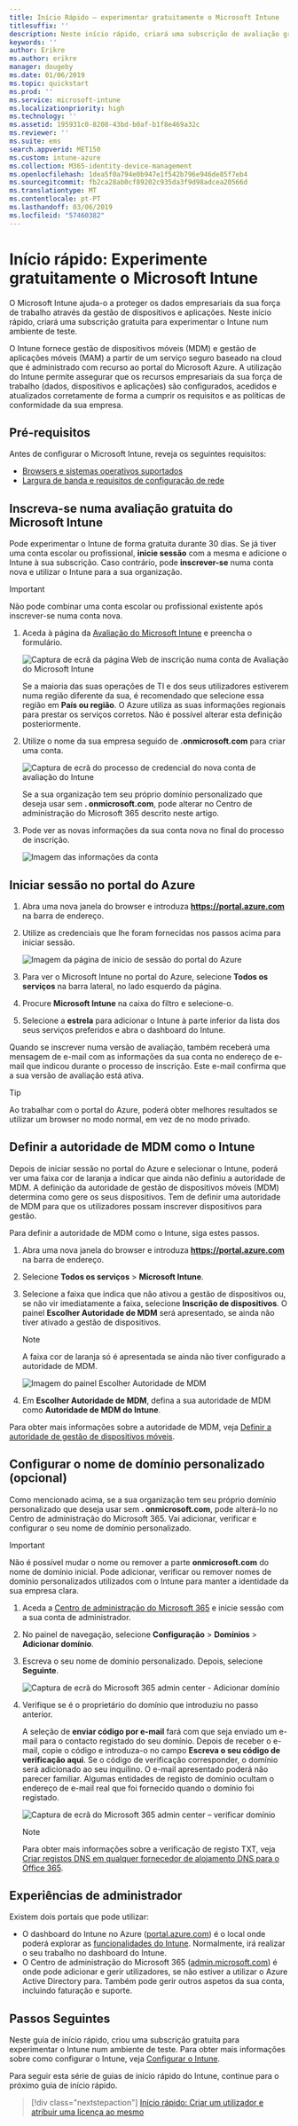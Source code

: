 ```yaml
---
title: Início Rápido – experimentar gratuitamente o Microsoft Intune
titlesuffix: ''
description: Neste início rápido, criará uma subscrição de avaliação gratuita, terá conhecimento das configurações suportadas e dos requisitos de rede e configurará opcionalmente o seu nome de domínio.
keywords: ''
author: Erikre
ms.author: erikre
manager: dougeby
ms.date: 01/06/2019
ms.topic: quickstart
ms.prod: ''
ms.service: microsoft-intune
ms.localizationpriority: high
ms.technology: ''
ms.assetid: 195931c0-8208-43bd-b0af-b1f8e469a32c
ms.reviewer: ''
ms.suite: ems
search.appverid: MET150
ms.custom: intune-azure
ms.collection: M365-identity-device-management
ms.openlocfilehash: 1dea5f0a794e0b947e1f542b796e946de85f7eb4
ms.sourcegitcommit: fb2ca28ab0cf89202c935da3f9d98adcea20566d
ms.translationtype: MT
ms.contentlocale: pt-PT
ms.lasthandoff: 03/06/2019
ms.locfileid: "57460382"
---
```

# <a name="quickstart-try-microsoft-intune-for-free"></a>Início rápido: Experimente gratuitamente o Microsoft Intune 

O Microsoft Intune ajuda-o a proteger os dados empresariais da sua força de trabalho através da gestão de dispositivos e aplicações. Neste início rápido, criará uma subscrição gratuita para experimentar o Intune num ambiente de teste.

O Intune fornece gestão de dispositivos móveis (MDM) e gestão de aplicações móveis (MAM) a partir de um serviço seguro baseado na cloud que é administrado com recurso ao portal do Microsoft Azure. A utilização do Intune permite assegurar que os recursos empresariais da sua força de trabalho (dados, dispositivos e aplicações) são configurados, acedidos e atualizados corretamente de forma a cumprir os requisitos e as políticas de conformidade da sua empresa. 

## <a name="prerequisites"></a>Pré-requisitos
Antes de configurar o Microsoft Intune, reveja os seguintes requisitos:

   - [Browsers e sistemas operativos suportados](supported-devices-browsers.md) 
   - [Largura de banda e requisitos de configuração de rede](network-bandwidth-use.md)

## <a name="sign-up-for-a-microsoft-intune-free-trial"></a>Inscreva-se numa avaliação gratuita do Microsoft Intune

Pode experimentar o Intune de forma gratuita durante 30 dias. Se já tiver uma conta escolar ou profissional, **inicie sessão** com a mesma e adicione o Intune à sua subscrição. Caso contrário, pode **inscrever-se** numa conta nova e utilizar o Intune para a sua organização.

> [!IMPORTANT]
> Não pode combinar uma conta escolar ou profissional existente após inscrever-se numa conta nova.

1. Aceda à página da [Avaliação do Microsoft Intune](https://go.microsoft.com/fwlink/?linkid=2019088) e preencha o formulário.

    ![Captura de ecrã da página Web de inscrição numa conta de Avaliação do Microsoft Intune](./media/account-sign-up-site-full-browser.png)

    Se a maioria das suas operações de TI e dos seus utilizadores estiverem numa região diferente da sua, é recomendado que selecione essa região em **País ou região**. O Azure utiliza as suas informações regionais para prestar os serviços corretos. Não é possível alterar esta definição posteriormente.

2. Utilize o nome da sua empresa seguido de **.onmicrosoft.com** para criar uma conta. 

    ![Captura de ecrã do processo de credencial do nova conta de avaliação do Intune](./media/account-sign-up-site-user-id.png)

    Se a sua organização tem seu próprio domínio personalizado que deseja usar sem **. onmicrosoft.com**, pode alterar no Centro de administração do Microsoft 365 descrito neste artigo.

3. Pode ver as novas informações da sua conta nova no final do processo de inscrição.

    ![Imagem das informações da conta](./media/intune-end-of-sign-up-process.png) 

## <a name="sign-in-to-the-azure-portal"></a>Iniciar sessão no portal do Azure

1. Abra uma nova janela do browser e introduza **https://portal.azure.com** na barra de endereço. 
2. Utilize as credenciais que lhe foram fornecidas nos passos acima para iniciar sessão.

    ![Imagem da página de início de sessão do portal do Azure](./media/azure-portal-signin.png)

3. Para ver o Microsoft Intune no portal do Azure, selecione **Todos os serviços** na barra lateral, no lado esquerdo da página.
4. Procure **Microsoft Intune** na caixa do filtro e selecione-o.
5. Selecione a **estrela** para adicionar o Intune à parte inferior da lista dos seus serviços preferidos e abra o dashboard do Intune.

Quando se inscrever numa versão de avaliação, também receberá uma mensagem de e-mail com as informações da sua conta no endereço de e-mail que indicou durante o processo de inscrição. Este e-mail confirma que a sua versão de avaliação está ativa.

> [!TIP]
> Ao trabalhar com o portal do Azure, poderá obter melhores resultados se utilizar um browser no modo normal, em vez de no modo privado.

## <a name="set-the-mdm-authority-to-intune"></a>Definir a autoridade de MDM como o Intune

Depois de iniciar sessão no portal do Azure e selecionar o Intune, poderá ver uma faixa cor de laranja a indicar que ainda não definiu a autoridade de MDM. A definição da autoridade de gestão de dispositivos móveis (MDM) determina como gere os seus dispositivos. Tem de definir uma autoridade de MDM para que os utilizadores possam inscrever dispositivos para gestão.

Para definir a autoridade de MDM como o Intune, siga estes passos.

1. Abra uma nova janela do browser e introduza **https://portal.azure.com** na barra de endereço. 
2. Selecione **Todos os serviços** > **Microsoft Intune**.
3. Selecione a faixa que indica que não ativou a gestão de dispositivos ou, se não vir imediatamente a faixa, selecione **Inscrição de dispositivos**. O painel **Escolher Autoridade de MDM** será apresentado, se ainda não tiver ativado a gestão de dispositivos.

    > [!NOTE]
    > A faixa cor de laranja só é apresentada se ainda não tiver configurado a autoridade de MDM.

    ![Imagem do painel Escolher Autoridade de MDM](./media/choose-mdm-authority.png) 

4. Em **Escolher Autoridade de MDM**, defina a sua autoridade de MDM como **Autoridade de MDM do Intune**.

Para obter mais informações sobre a autoridade de MDM, veja [Definir a autoridade de gestão de dispositivos móveis](mdm-authority-set.md).

## <a name="configure-your-custom-domain-name-optional"></a>Configurar o nome de domínio personalizado (opcional)

Como mencionado acima, se a sua organização tem seu próprio domínio personalizado que deseja usar sem **. onmicrosoft.com**, pode alterá-lo no Centro de administração do Microsoft 365. Vai adicionar, verificar e configurar o seu nome de domínio personalizado.  

> [!IMPORTANT]
> Não é possível mudar o nome ou remover a parte **onmicrosoft.com** do nome de domínio inicial. Pode adicionar, verificar ou remover nomes de domínio personalizados utilizados com o Intune para manter a identidade da sua empresa clara.

1. Aceda a [Centro de administração do Microsoft 365](https://admin.microsoft.com) e inicie sessão com a sua conta de administrador.

2. No painel de navegação, selecione **Configuração** > **Domínios** > **Adicionar domínio**.

3. Escreva o seu nome de domínio personalizado. Depois, selecione **Seguinte**.

   ![Captura de ecrã do Microsoft 365 admin center - Adicionar domínio](./media/domain-custom-add.png)

4. Verifique se é o proprietário do domínio que introduziu no passo anterior. 
    
    A seleção de **enviar código por e-mail** fará com que seja enviado um e-mail para o contacto registado do seu domínio. Depois de receber o e-mail, copie o código e introduza-o no campo **Escreva o seu código de verificação aqui**. Se o código de verificação corresponder, o domínio será adicionado ao seu inquilino. O e-mail apresentado poderá não parecer familiar. Algumas entidades de registo de domínio ocultam o endereço de e-mail real que foi fornecido quando o domínio foi registado.

   ![Captura de ecrã do Microsoft 365 admin center – verificar domínio](./media/domain-custom-verify.png)

   > [!NOTE]
   > Para obter mais informações sobre a verificação de registo TXT, veja [Criar registos DNS em qualquer fornecedor de alojamento DNS para o Office 365](https://support.office.com/article/Create-DNS-records-at-any-DNS-hosting-provider-for-Office-365-7B7B075D-79F9-4E37-8A9E-FB60C1D95166).

## <a name="admin-experiences"></a>Experiências de administrador

Existem dois portais que pode utilizar:
- O dashboard do Intune no Azure ([portal.azure.com](https://portal.azure.com)) é o local onde poderá explorar as [funcionalidades do Intune](what-is-intune.md). Normalmente, irá realizar o seu trabalho no dashboard do Intune.
- O Centro de administração do Microsoft 365 ([admin.microsoft.com](https://admin.microsoft.com)) é onde pode adicionar e gerir utilizadores, se não estiver a utilizar o Azure Active Directory para. Também pode gerir outros aspetos da sua conta, incluindo faturação e suporte.

## <a name="next-steps"></a>Passos Seguintes

Neste guia de início rápido, criou uma subscrição gratuita para experimentar o Intune num ambiente de teste. Para obter mais informações sobre como configurar o Intune, veja [Configurar o Intune](setup-steps.md).

Para seguir esta série de guias de início rápido do Intune, continue para o próximo guia de início rápido.

> [!div class="nextstepaction"]
> [Início rápido: Criar um utilizador e atribuir uma licença ao mesmo](quickstart-create-user.md)
